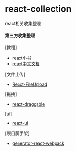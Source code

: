 # react-collection
react相关收集整理

#### 第三方收集整理

[教程]
+ [react小书](http://huziketang.com/books/react/)
+ [react中文文档](http://www.css88.com/react/docs/context.html)

[文件上传]
+ [React-FileUpload](https://github.com/SoAanyip/React-FileUpload)

[拖拽]
+ [react-draggable](https://github.com/mzabriskie/react-draggable)

[ui]
+ [react-ui](https://github.com/Lobos/react-ui)

[项目脚手架]

+ [generator-react-webpack](https://github.com/react-webpack-generators/generator-react-webpack)
